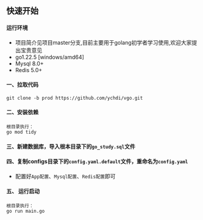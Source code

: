 ## 快速开始

#### 运行环境
- 项目简介见项目master分支,目前主要用于golang初学者学习使用,欢迎大家提出宝贵意见
- go1.22.5 [windows/amd64]
- Mysql 8.0+
- Redis 5.0+

#### 一、拉取代码

```shell
git clone -b prod https://github.com/ychdi/vgo.git
```
#### 二、安装依赖

```shell
根目录执行：
go mod tidy
```

#### 三、新建数据库，导入根本目录下的`go_study.sql`文件
#### 四、复制configs目录下的`config.yaml.default`文件，重命名为`config.yaml`
- 配置好`App配置`、`Mysql配置`、`Redis配置`即可

#### 五、 运行启动

```shell
根目录执行：
go run main.go
```

